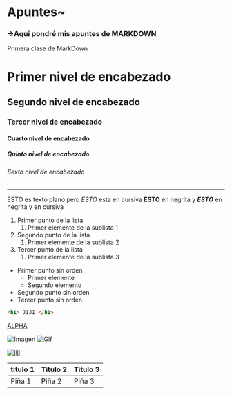 
# Apuntes~
### →Aqui pondré mis apuntes de MARKDOWN

Primera clase de MarkDown
# Primer nivel de encabezado
## Segundo nivel de encabezado
### Tercer nivel de encabezado
#### Cuarto nivel de encabezado
##### Quinto nivel de encabezado
###### Sexto nivel de encabezado
---

ESTO es texto plano pero *ESTO* esta en cursiva **ESTO** en negrita y ***ESTO*** en negrita y en cursiva

1. Primer punto de la lista
    1. Primer elemente de la sublista 1
2. Segundo punto de la lista
    1. Primer elemente de la sublista 2
3. Tercer punto de la lista
    1. Primer elemente de la sublista 3


- Primer punto sin orden
    - Primer elemente 
    - Segundo elemento
- Segundo punto sin orden
- Tercer punto sin orden

```html
<h1> JIJI </h1>
```

[ALPHA](https://github.com/AlphaRiseIA "Taco, piña, patata")


![Imagen](https://pbs.twimg.com/media/E3HZB-TXEAAkYKa.jpg "Pato de Flakked")
![Gif](https://mymodernmet.com/wp/wp-content/uploads/2021/11/cute-white-duck-runs-2021-new-york-city-marathon-1.gif "Pato de Flakked")

<a href="https://pbs.twimg.com/media/E3HZB-TXEAAkYKa.jpg">

![jiji](https://png.pngtree.com/png-vector/20220923/ourmid/pngtree-click-me-3d-button-web-png-image_6213762.png)

<a>

| titulo 1 | Titulo 2 | Titulo 3 |
|----------|----------|----------|
|Piña 1    |Piña 2    |Piña 3    |